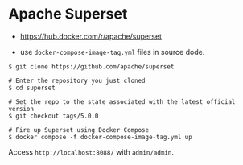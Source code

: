# Apache Superset
* https://hub.docker.com/r/apache/superset

- use `docker-compose-image-tag.yml` files in source dode.
```shell
$ git clone https://github.com/apache/superset

# Enter the repository you just cloned
$ cd superset

# Set the repo to the state associated with the latest official version
$ git checkout tags/5.0.0

# Fire up Superset using Docker Compose
$ docker compose -f docker-compose-image-tag.yml up
```

Access `http://localhost:8088/` with `admin/admin`.